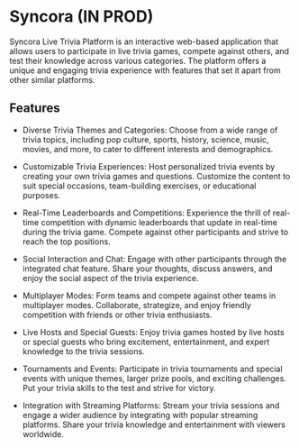 # Syncora (IN PROD)
Syncora Live Trivia Platform is an interactive web-based application that allows users to participate in live trivia games, compete against others, and test their knowledge across various categories. The platform offers a unique and engaging trivia experience with features that set it apart from other similar platforms.

## Features

- Diverse Trivia Themes and Categories: Choose from a wide range of trivia topics, including pop culture, sports, history, science, music, movies, and more, to cater to different interests and demographics.

- Customizable Trivia Experiences: Host personalized trivia events by creating your own trivia games and questions. Customize the content to suit special occasions, team-building exercises, or educational purposes.

- Real-Time Leaderboards and Competitions: Experience the thrill of real-time competition with dynamic leaderboards that update in real-time during the trivia game. Compete against other participants and strive to reach the top positions.

- Social Interaction and Chat: Engage with other participants through the integrated chat feature. Share your thoughts, discuss answers, and enjoy the social aspect of the trivia experience.

- Multiplayer Modes: Form teams and compete against other teams in multiplayer modes. Collaborate, strategize, and enjoy friendly competition with friends or other trivia enthusiasts.

- Live Hosts and Special Guests: Enjoy trivia games hosted by live hosts or special guests who bring excitement, entertainment, and expert knowledge to the trivia sessions.

- Tournaments and Events: Participate in trivia tournaments and special events with unique themes, larger prize pools, and exciting challenges. Put your trivia skills to the test and strive for victory.

- Integration with Streaming Platforms: Stream your trivia sessions and engage a wider audience by integrating with popular streaming platforms. Share your trivia knowledge and entertainment with viewers worldwide.
